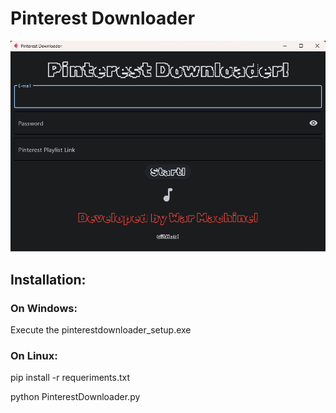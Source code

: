 <p align="center">
<h1>Pinterest Downloader</h1>

<p>
  <img src="assets/pinterestdownloader.png" alt="Pinterest Downloader">
</p>

<h2>Installation: </h2>

<h3>On Windows: </h3>
<p>Execute the pinterestdownloader_setup.exe</p>

<h3>On Linux: </h3>
<p>pip install -r requeriments.txt</p>
<p>python PinterestDownloader.py</p>
<p>

